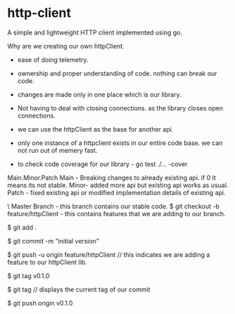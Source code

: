 # http-client

A simple and lightweight HTTP client implemented using go.

Why are we creating our own httpClient.

- ease of doing telemetry.
- ownership and proper understanding of code. nothing can break our code.
- changes are made only in one place which is our library.
- Not having to deal with closing connections. as the library closes open connections.
- we can use the httpClient as the base for another api.
- only one instance of a httpclient exists in our entire code base. we can not run out of memery fast.

- to check code coverage for our library - go test ./... -cover

Main.Minor.Patch
Main - Breaking changes to already existing api. if 0 it means its not stable.
Minor- added more api but existing api works as usual.
Patch - fixed existing api or modified implementation details of existing api.

\ Master Branch - this branch contains our stable code.
$ git checkout -b feature/httpClient - this contains features that we are adding to our branch.

$ git add .

$ git commit -m "initial version"

$ git push -u origin feature/httpClient // this indicates we are adding a feature to our httpClient lib.

$ git tag v0.1.0

$ git tag // displays the current tag of our commit

$ git push origin v0.1.0

